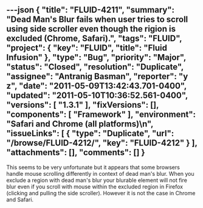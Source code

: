 ---json
{
  "title": "FLUID-4211",
  "summary": "Dead Man's Blur fails when user tries to scroll using side scroller even though the rigion is excluded (Chrome, Safari).",
  "tags": "FLUID",
  "project": {
    "key": "FLUID",
    "title": "Fluid Infusion"
  },
  "type": "Bug",
  "priority": "Major",
  "status": "Closed",
  "resolution": "Duplicate",
  "assignee": "Antranig Basman",
  "reporter": "y z",
  "date": "2011-05-09T13:42:43.701-0400",
  "updated": "2011-05-10T10:36:52.561-0400",
  "versions": [
    "1.3.1"
  ],
  "fixVersions": [],
  "components": [
    "Framework"
  ],
  "environment": "Safari and Chrome (all platforms)\n",
  "issueLinks": [
    {
      "type": "Duplicate",
      "url": "/browse/FLUID-4212/",
      "key": "FLUID-4212"
    }
  ],
  "attachments": [],
  "comments": []
}
---
This seems to be very unfortunate but it appears that some browsers handle mouse scrolling differently in context of dead man's blur. When you exclude a region with dead man's blur your blurable element will not fire blur even if you scroll with mouse within the excluded region in Firefox (clicking and pulling the side scroller). However it is not the case in Chrome and Safari.

        